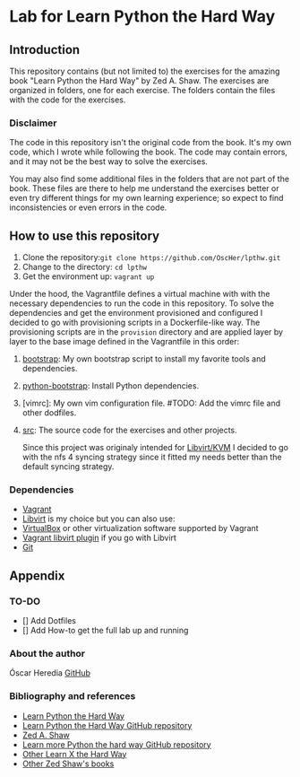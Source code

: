 # Lab for Learn Python the Hard Way

## Introduction
This repository contains (but not limited to) the exercises for the amazing book "Learn Python the Hard Way" by Zed A. Shaw. The exercises are organized in folders, one for each exercise. The folders contain the files with the code for the exercises.

### Disclaimer
The code in this repository isn't the original code from the book. It's my own code,
which I wrote while following the book. The code may contain errors, and it may not be the best way to solve the exercises.

You may also find some additional files in the folders that are not part of the book.
These files are there to help me understand the exercises better or even try different things for my own learning 
experience; so expect to find inconsistencies or even errors in the code.

## How to use this repository
1. Clone the repository:`git clone https://github.com/OscHer/lpthw.git`
2. Change to the directory: `cd lpthw`
3. Get the environment up: `vagrant up`

Under the hood, the Vagrantfile defines a virtual machine with with the necessary dependencies to run the code
in this repository.
To solve the dependencies and get the environment provisioned and configured I decided to go with provisioning scripts
in a Dockerfile-like way. The provisioning scripts are in the `provision` directory and are applied layer by layer 
to the base image defined in the Vagrantfile in this order:
1. [bootstrap](provision/shell/bootstrap.sh): My own bootstrap script to install my favorite tools and dependencies.
2. [python-bootstrap](provision/shell/bootstrap-python.sh): Install Python dependencies. 
3. [vimrc]: My own vim configuration file. #TODO: Add the vimrc file and other dodfiles.
4. [src](src): The source code for the exercises and other projects.

   Since this project was originaly intended for [Libvirt/KVM](https://libvirt.org/) I decided to go with the nfs 4 syncing strategy since it fitted my needs better than the default syncing strategy.




### Dependencies
- [Vagrant](https://www.vagrantup.com/)
- [Libvirt](https://libvirt.org/) is my choice but you can also use:
- [VirtualBox](https://www.virtualbox.org/) or other virtualization software supported by Vagrant
- [Vagrant libvirt plugin](https://vagrant-libvirt.github.io/vagrant-libvirt/installation.html) if you go with Libvirt
- [Git](https://git-scm.com/)

## Appendix
### TO-DO
- [] Add Dotfiles
- [] Add How-to get the full lab up and running

### About the author
Óscar Heredia
[GitHub](https://github.com/oscher)
### Bibliography and references
* [Learn Python the Hard Way](https://learnpythonthehardway.org/book/)
* [Learn Python the Hard Way GitHub repository](https://github.com/zedshaw/learn-python3-thw-code)
* [Zed A. Shaw](https://zedshaw.com/)
* [Learn more Python the hard way GitHub repository](https://github.com/zedshaw/learn-more-python-the-hard-way-solutions)
* [Other Learn X the Hard Way](https://learncodethehardway.org/)
* [Other Zed Shaw's books](https://www.informit.com/imprint/series_detail.aspx?ser=3511331)
